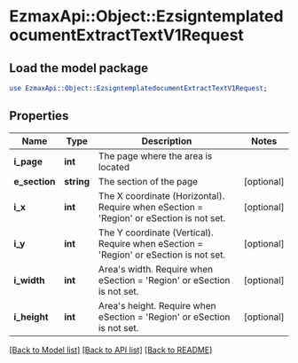 # EzmaxApi::Object::EzsigntemplatedocumentExtractTextV1Request

## Load the model package
```perl
use EzmaxApi::Object::EzsigntemplatedocumentExtractTextV1Request;
```

## Properties
Name | Type | Description | Notes
------------ | ------------- | ------------- | -------------
**i_page** | **int** | The page where the area is located | 
**e_section** | **string** | The section of the page | [optional] 
**i_x** | **int** | The X coordinate (Horizontal). Require when eSection &#x3D; &#39;Region&#39; or eSection is not set. | [optional] 
**i_y** | **int** | The Y coordinate (Vertical). Require when eSection &#x3D; &#39;Region&#39; or eSection is not set. | [optional] 
**i_width** | **int** | Area&#39;s width. Require when eSection &#x3D; &#39;Region&#39; or eSection is not set. | [optional] 
**i_height** | **int** | Area&#39;s height. Require when eSection &#x3D; &#39;Region&#39; or eSection is not set. | [optional] 

[[Back to Model list]](../README.md#documentation-for-models) [[Back to API list]](../README.md#documentation-for-api-endpoints) [[Back to README]](../README.md)


